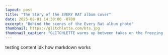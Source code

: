 ```yaml
---
layout: post
title: "The Story of the EVERY RAT album cover"
date: 2025-08-01 14:30:00 -0700
excerpt: "Behind the scenes of the Every Rat album photo"
thumbnail: https://glitchlette.com/bts.jpg
thumbnail_caption: "GLITCHLETTE warms up between takes on the freezing beach in February."
---
```



<p> testing content idk how markdown works</p>

